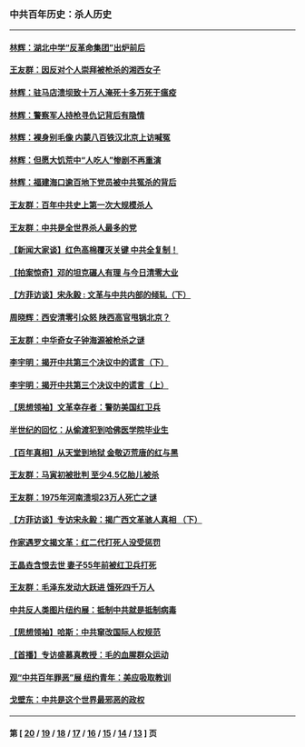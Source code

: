 ### 中共百年历史：杀人历史
---
#### [林辉：湖北中学“反革命集团”出炉前后](../../pages/nf1176106/n14082585.md?10150430) 
#### [王友群：因反对个人崇拜被枪杀的湘西女子](../../pages/nf1176106/n14048288.md?10150430) 
#### [林辉：驻马店溃坝致十万人淹死十多万死于瘟疫](../../pages/nf1176106/n14048231.md?10150430) 
#### [林辉：警察军人持枪寻仇记背后有隐情](../../pages/nf1176106/n14029745.md?10150430) 
#### [林辉：裸身别毛像 内蒙八百铁汉北京上访喊冤](../../pages/nf1176106/n14026693.md?10150430) 
#### [林辉：但愿大饥荒中“人吃人”惨剧不再重演](../../pages/nf1176106/n14020531.md?10150430) 
#### [林辉：福建海口逾百地下党员被中共冤杀的背后](../../pages/nf1176106/n13878946.md?10150430) 
#### [王友群：百年中共史上第一次大规模杀人](../../pages/nf1176106/n13863785.md?10150430) 
#### [王友群：中共是全世界杀人最多的党](../../pages/nf1176106/n13860689.md?10150430) 
#### [【新闻大家谈】红色高棉覆灭关键 中共全复制！](../../pages/nf1176106/n13850222.md?10150430) 
#### [【拍案惊奇】邓的坦克碾人有理 与今日清零大业](../../pages/nf1176106/n13729574.md?10150430) 
#### [【方菲访谈】宋永毅 : 文革与中共内部的倾轧（下）](../../pages/nf1176106/n13486836.md?10150430) 
#### [周晓辉：西安清零引众怒 陕西高官甩锅北京？](../../pages/nf1176106/n13484627.md?10150430) 
#### [王友群：中华奇女子钟海源被枪杀之谜](../../pages/nf1176106/n13430555.md?10150430) 
#### [李宇明：揭开中共第三个决议中的谎言（下）](../../pages/nf1176106/n13389389.md?10150430) 
#### [李宇明：揭开中共第三个决议中的谎言（上）](../../pages/nf1176106/n13388697.md?10150430) 
#### [【思想领袖】文革幸存者：警防美国红卫兵](../../pages/nf1176106/n13339289.md?10150430) 
#### [半世纪的回忆：从偷渡犯到哈佛医学院毕业生](../../pages/nf1176106/n13345328.md?10150430) 
#### [【百年真相】从天堂到地狱 金敬迈荒唐的红与黑](../../pages/nf1176106/n13336995.md?10150430) 
#### [王友群：马寅初被批判 至少4.5亿胎儿被杀](../../pages/nf1176106/n13260313.md?10150430) 
#### [王友群：1975年河南溃坝23万人死亡之谜](../../pages/nf1176106/n13231576.md?10150430) 
#### [【方菲访谈】专访宋永毅：揭广西文革骇人真相 （下）](../../pages/nf1176106/n13209074.md?10150430) 
#### [作家遇罗文揭文革：红二代打死人没受惩罚](../../pages/nf1176106/n13205254.md?10150430) 
#### [王晶垚含恨去世 妻子55年前被红卫兵打死](../../pages/nf1176106/n13203590.md?10150430) 
#### [王友群：毛泽东发动大跃进 饿死四千万人](../../pages/nf1176106/n13177158.md?10150430) 
#### [中共反人类图片纽约展：抵制中共就是抵制病毒](../../pages/nf1176106/n13115371.md?10150430) 
#### [【思想领袖】哈斯：中共窜改国际人权规范](../../pages/nf1176106/n13053647.md?10150430) 
#### [【首播】专访盛慕真教授：毛的血腥群众运动](../../pages/nf1176106/n13091782.md?10150430) 
#### [观“中共百年罪恶”展 纽约青年：美应吸取教训](../../pages/nf1176106/n13085246.md?10150430) 
#### [戈壁东：中共是这个世界最邪恶的政权](../../pages/nf1176106/n13085641.md?10150430) 

---
#### 第 [ [20](./20.md?10150430) / [19](./19.md?10150430) / [18](./18.md?10150430) / [17](./17.md?10150430) / [16](./16.md?10150430) / [15](./15.md?10150430) / [14](./14.md?10150430) / [13](./13.md?10150430) ] 页
